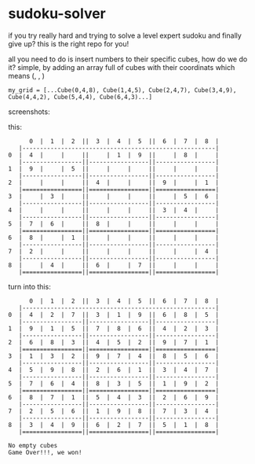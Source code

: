 # sudoku-solver
if you try really hard and trying to solve a level expert sudoku and finally give up? this is the right repo for you!

all you need to do is insert numbers to their specific cubes, how do we do it?
simple, by adding an array full of cubes with their coordinats which means (<COLUMN>, <ROW>, <NUMBER>)

```my_grid = [...Cube(0,4,8), Cube(1,4,5), Cube(2,4,7), Cube(3,4,9), Cube(4,4,2), Cube(5,4,4), Cube(6,4,3)...]```

screenshots:

this:
```      
      0  |  1  |  2  ||  3  |  4  |  5  ||  6  |  7  |  8  |
   |-------------------------------------------------------|
0  |  4  |     |     ||     |  1  |  9  ||     |  8  |     |
   |-----------------||-----------------||-----------------|
1  |  9  |     |  5  ||     |     |     ||     |     |     |
   |-----------------||-----------------||-----------------|
2  |     |     |     ||  4  |     |     ||  9  |     |  1  |
   |=================||=================||=================|
3  |     |  3  |     ||     |     |     ||     |  5  |  6  |
   |-----------------||-----------------||-----------------|
4  |     |     |     ||     |     |     ||  3  |  4  |     |
   |-----------------||-----------------||-----------------|
5  |  7  |  6  |     ||  8  |     |     ||     |     |     |
   |=================||=================||=================|
6  |  8  |     |  1  ||     |     |     ||     |     |     |
   |-----------------||-----------------||-----------------|
7  |  2  |     |     ||     |     |     ||     |     |  4  |
   |-----------------||-----------------||-----------------|
8  |     |  4  |     ||  6  |     |  7  ||     |     |     |
   |=================||=================||=================|
```

turn into this:

```
      0  |  1  |  2  ||  3  |  4  |  5  ||  6  |  7  |  8  |
   |-------------------------------------------------------|
0  |  4  |  2  |  7  ||  3  |  1  |  9  ||  6  |  8  |  5  |
   |-----------------||-----------------||-----------------|
1  |  9  |  1  |  5  ||  7  |  8  |  6  ||  4  |  2  |  3  |
   |-----------------||-----------------||-----------------|
2  |  6  |  8  |  3  ||  4  |  5  |  2  ||  9  |  7  |  1  |
   |=================||=================||=================|
3  |  1  |  3  |  2  ||  9  |  7  |  4  ||  8  |  5  |  6  |
   |-----------------||-----------------||-----------------|
4  |  5  |  9  |  8  ||  2  |  6  |  1  ||  3  |  4  |  7  |
   |-----------------||-----------------||-----------------|
5  |  7  |  6  |  4  ||  8  |  3  |  5  ||  1  |  9  |  2  |
   |=================||=================||=================|
6  |  8  |  7  |  1  ||  5  |  4  |  3  ||  2  |  6  |  9  |
   |-----------------||-----------------||-----------------|
7  |  2  |  5  |  6  ||  1  |  9  |  8  ||  7  |  3  |  4  |
   |-----------------||-----------------||-----------------|
8  |  3  |  4  |  9  ||  6  |  2  |  7  ||  5  |  1  |  8  |
   |=================||=================||=================|

No empty cubes
Game Over!!!, we won!
```
